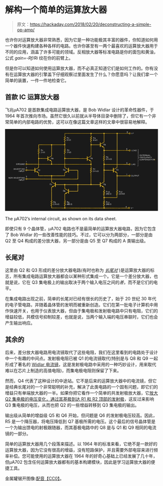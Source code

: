 # 解构一个简单的运算放大器

> 原文：<https://hackaday.com/2018/02/20/deconstructing-a-simple-op-amp/>

也许你对运算放大器非常熟悉，因为它是一种功能极其丰富的器件，你知道如何用一个器件快速构建各种各样的电路。也许你甚至有一两个最喜欢的运算放大器用于不同的应用，涵盖了许多可能的领域。反相放大器等标准电路是你的面包和黄油，公式 *gain=-Rf/Ri* 纹在你的前臂上。

但是你可以知道如何使用运算放大器，而不必真正知道它们是如何工作的。你有没有在运算放大器的引擎盖下仔细观察过里面发生了什么？你愿意吗？让我们拿一个简单的装置，一件一件地检查它。

## 首款 IC 运算放大器

飞兆μA702 是首款集成电路运算放大器，是 Bob Widlar 设计的革命性器件，于 1964 年首次推向市场。虽然它很久以前就从半导体目录中删除了，但它有一个非常简单的内部电路的优势，这可以在像这篇文章这样的文章中很容易地解释。

[![The μA702's internal circuit, as shown on its data sheet.](img/839f291c07285e7f6117845c4f50b8ad.png)](https://hackaday.com/wp-content/uploads/2018/01/ua702-circuit1.jpg)

The μA702’s internal circuit, as shown on its data sheet.

即使只有 9 个晶体管，μA702 电路也不是最简单的运算放大器电路，因为它包含了 Bob Widlar 的一些改善性能的技巧。不过，它可以分为两部分，一部分是由 Q2 至 Q4 构成的差分放大器，另一部分是由 Q5 至 Q7 构成的 A 类输出级。

## 长尾对

这里由 Q2 和 Q3 形成的差分放大器电路(有时也称为 [*长尾对*](https://en.wikipedia.org/wiki/Differential_amplifier#Long-tailed_pair) )是运算放大器的标志，所有集成电路运算放大器都会以某种形式集成一个。它是一个差分放大器，也就是说，它在 Q3 集电极上的输出取决于两个输入电压之间的*差*，而不是它们的电平。

在集成电路出现之前，简单的长尾对已经有很长的历史了，始于 20 世纪 30 年代的电子管电路，并随着晶体管的发明而被重新创造。它们在第一批电子计算机中用作快速开关，也用于仪表放大器，但由于集电极和发射极电路中只有电阻，它们的增益较低，共模信号抑制较差，也就是说，当两个输入端的电压串联时，它们也会产生输出响应。

## 其余的

后来，差分放大器电路用电流镜取代了这些电阻，我们在这里看到的电路处于设计中一个有趣的中间点。发射极电阻已被 Q1 的电流镜取代(特别是与 Q8 和 Q9 一起形成了著名的 [Widlar 电流镜](https://en.wikipedia.org/wiki/Widlar_current_source)，这是发射极电路中采用的一种巧妙设计，用来取代难以在芯片上制造的高值电阻)，而集电极电阻则保留了下来。

然而，Q4 代表了这种设计的中途站。它不是后来的运算放大器中的电流镜，但它是经典长尾对的一个非常聪明的补充，解决了此类电路的一个固有问题，即它们的增益只有单端放大器的一半。如果你把它看作一个简单的共发射极放大器，它[放大 Q2 集电极的电压变化，通过其基极到达 R1 和 R2 顶部的发射极](https://www.calvin.edu/~pribeiro/courses/engr332/Handouts/ho18opamp.pdf)，这反过来影响 Q3 集电极的电压，从而也把 Q2 的一些增益转移到 Q3 集电极的输出。

输出级从简单的增益级 Q5 和 Q6 开始，但问题是 Q6 的发射极电压较高。因此，R5 是一个降压器，将电压降低到 Q7 基极所需的电压。这个最后的信号晶体管是一个为输出馈电的射极跟随器，而其基极电路中的 Q8 是与 Q1 和 Q9 相同的电流镜的一部分。

简单的运算放大器用几个段落来描述。以 1964 年的标准来看，它绝不是一款好的运算放大器，因为它没有很高的增益，没有短路保护，并且需要外部电容来进行频率补偿。您可能使用的运算放大器在 1964 年的好奇心基础上已经发展了几十年，但μA702 包含任何运算放大器都有的基本构建模块，因此是学习运算放大器的便捷工具。

金属罐锯开图像:[配音【CC0】](https://commons.wikimedia.org/wiki/File:Integrated-circuit-open.jpg)。